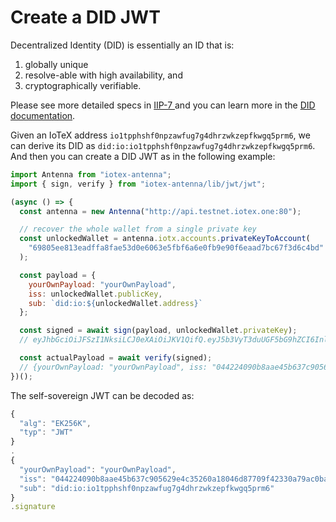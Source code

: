 # Create a DID JWT

Decentralized Identity \(DID\) is essentially an ID that is:

1. globally unique
2. resolve-able with high availability, and
3. cryptographically verifiable.

Please see more detailed specs in [IIP-7 ](https://github.com/iotexproject/iips/blob/master/iip-7.md)and you can learn more in the [DID documentation](../../../../reference/ioctl-cli-reference/decentralized-identity.md).

Given an IoTeX address `io1tpphshf0npzawfug7g4dhrzwkzepfkwgq5prm6`, we can derive its DID as `did:io:io1tpphshf0npzawfug7g4dhrzwkzepfkwgq5prm6`. And then you can create a DID JWT as in the following example:

```javascript
import Antenna from "iotex-antenna";
import { sign, verify } from "iotex-antenna/lib/jwt/jwt";

(async () => {
  const antenna = new Antenna("http://api.testnet.iotex.one:80");

  // recover the whole wallet from a single private key
  const unlockedWallet = antenna.iotx.accounts.privateKeyToAccount(
    "69805ee813eadffa8fae53d0e6063e5fbf6a6e0fb9e90f6eaad7bc67f3d6c4bd"
  );

  const payload = {
    yourOwnPayload: "yourOwnPayload",
    iss: unlockedWallet.publicKey,
    sub: `did:io:${unlockedWallet.address}`
  };

  const signed = await sign(payload, unlockedWallet.privateKey);
  // eyJhbGciOiJFSzI1NksiLCJ0eXAiOiJKV1QifQ.eyJ5b3VyT3duUGF5bG9hZCI6InlvdXJPd25QYXlsb2FkIiwiaXNzIjoiMDQ0MjI0MDkwYjhhYWU0NWI2MzdjOTA1NjI5ZTRjMzUyNjBhMTgwNDZkODc3MDlmNDIzMzBhNzlhYzBiYWFmMzc4NWU2NjkxNWQyZjRmZjdiMzgwYTVkNDA5NGYyZWFhM2YyYjc4MDE2YjI3OTIwOWRhYmZhY2Q3NGYxMDI2Y2QwMiIsInN1YiI6ImRpZDppbzppbzF0cHBoc2hmMG5wemF3ZnVnN2c0ZGhyendremVwZmt3Z3E1cHJtNiJ9.FK3R09_C99kvTPb-f56cvXGjkl8wd8auHBJJ2iqljAopuZhk8cg2_Wji8Gi30Q19jonMoQTYpMVREFmxw3d_DQA

  const actualPayload = await verify(signed);
  // {yourOwnPayload: "yourOwnPayload", iss: "044224090b8aae45b637c905629e4c35260a18046d87709f42…380a5d4094f2eaa3f2b78016b279209dabfacd74f1026cd02", sub: "did:io:io1tpphshf0npzawfug7g4dhrzwkzepfkwgq5prm6"}
})();
```

The self-sovereign JWT can be decoded as:

```javascript
{
  "alg": "EK256K",
  "typ": "JWT"
}
.
{
  "yourOwnPayload": "yourOwnPayload",
  "iss": "044224090b8aae45b637c905629e4c35260a18046d87709f42330a79ac0baaf3785e66915d2f4ff7b380a5d4094f2eaa3f2b78016b279209dabfacd74f1026cd02",
  "sub": "did:io:io1tpphshf0npzawfug7g4dhrzwkzepfkwgq5prm6"
}
.signature
```

